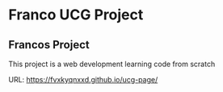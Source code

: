 # Franco UCG Project

## Francos Project

This project is a web development learning code from scratch 


URL: https://fvxkyqnxxd.github.io/ucg-page/